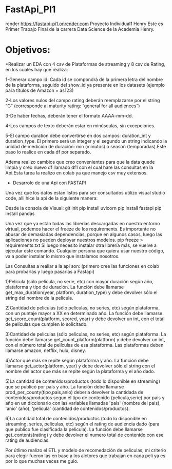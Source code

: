 # FastApi_PI1
render  https://fastapi-pi1.onrender.com 
Proyecto Individual1 Henry
Este es Primer Trabajo Final de la carrera Data Science de la Academia Henry.

#  Objetivos:

*Realizar un EDA con 4 csv de Plataformas de streaming y 8 csv de Rating, en los cuales hay que realiza:

  1-Generar campo id: Cada id se compondrá de la primera letra del nombre de la plataforma, seguido del show_id ya presente en los datasets (ejemplo para títulos de Amazon = as123)
  
  2-Los valores nulos del campo rating deberán reemplazarse por el string “G” (corresponde al maturity rating: “general for all audiences”)
  
  3-De haber fechas, deberán tener el formato AAAA-mm-dd.
  
  4-Los campos de texto deberán estar en minúsculas, sin excepciones.
  
  5-El campo duration debe convertirse en dos campos: duration_int y duration_type. El primero será un integer y el segundo un string indicando la unidad de medición de duración: min (minutos) o season (temporadas).Este paso lo realice en cada df por separado.

Adema realizo cambios que creo convenientes para que la data quede limpia y creo nuevo df llamado df1 con el cual hare las consultas en la Api.Esta tarea la realizo en colab ya que manejo csv muy extensos.
 
 * Desarrolo de una Api con FASTAPI
 
 Una vez que los datos estan listos para ser consultados utilizo visual studio code, alli hice la api de la siguiente manera:

Desde la consola de Visual:
git init
pip install uvicorn
pip install fastapi
pip install pandas

 Una vez que ya están todas las librerías descargadas en nuestro entorno virtual, podemos hacer el freeze de los requirements.
Es importante no abusar de demasiadas dependencias, porque en algunos casos, luego las aplicaciones no pueden deployar nuestros modelos.
pip freeze > requirements.txt
Si luego necesito instalar otra librería más, se vuelve a ejecutar este comando.
Cualquier persona que quiera usar nuestro código, va a poder instalar lo mismo que instalamos nosotros.

Las Consultas a realiar a la api son:
(primero cree las funciones en colab para probarlas y luego pasarlas a Fastapi)


1)Película (sólo película, no serie, etc) con mayor duración según año, plataforma y tipo de duración. La función debe llamarse get_max_duration(year, platform, duration_type) y debe devolver sólo el string del nombre de la película.

2)Cantidad de películas (sólo películas, no series, etc) según plataforma, con un puntaje mayor a XX en determinado año. La función debe llamarse get_score_count(platform, scored, year) y debe devolver un int, con el total de películas que cumplen lo solicitado.

3)Cantidad de películas (sólo películas, no series, etc) según plataforma. La función debe llamarse get_count_platform(platform) y debe devolver un int, con el número total de películas de esa plataforma. Las plataformas deben llamarse amazon, netflix, hulu, disney.

4)Actor que más se repite según plataforma y año. La función debe llamarse get_actor(platform, year) y debe devolver sólo el string con el nombre del actor que más se repite según la plataforma y el año dado.

5)La cantidad de contenidos/productos (todo lo disponible en streaming) que se publicó por país y año. La función debe llamarse prod_per_county(tipo,pais,anio) deberia devolver la cantidada de contenidos/productos segun el tipo de contenido (pelicula,serie) por pais y año en un diccionario con las variables llamadas 'pais' (nombre del pais), 'anio' (año), 'pelicula' (cantidad de contenidos/productos).

6)La cantidad total de contenidos/productos (todo lo disponible en streaming, series, peliculas, etc) según el rating de audiencia dado (para que publico fue clasificada la pelicula). La función debe llamarse get_contents(rating) y debe devolver el numero total de contenido con ese rating de audiencias.


Por útlimo realizo el ETL y modelo de recomedación de peliculas, mi criterio para elegir fueron las en base a los alctores que trabajan en cada peli ya es por lo que muchas veces me guio.

